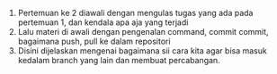 1. Pertemuan ke 2 diawali dengan mengulas tugas yang ada pada pertemuan 1, dan kendala apa aja yang terjadi
2. Lalu materi di awali dengan pengenalan command, commit commit, bagaimana push, pull ke dalam repositori
3. Disini dijelaskan mengenai bagaimana sii cara kita agar bisa masuk kedalam branch yang lain dan membuat percabangan.